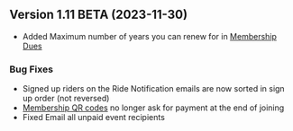  ## Version 1.11 BETA (2023-11-30)
 - Added Maximum number of years you can renew for in [Membership Dues](/Membership/Configure/dues)

 ### Bug Fixes
 - Signed up riders on the Ride Notification emails are now sorted in sign up order (not reversed)
 - [Membership QR codes](/Membership/Configure/qrCodes) no longer ask for payment at the end of joining
 - Fixed Email all unpaid event recipients
